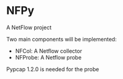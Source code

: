 # NFPy

A NetFlow project

Two main components will be implemented:

- NFCol: A Netflow collector
- NFProbe: A Netflow probe

Pypcap 1.2.0 is needed for the probe
